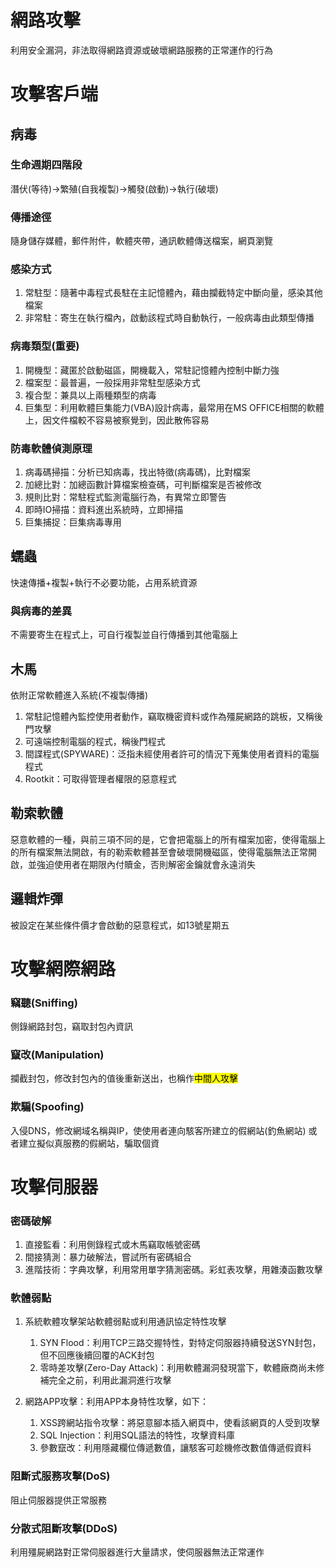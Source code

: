 # 網路攻擊
利用安全漏洞，非法取得網路資源或破壞網路服務的正常運作的行為

# 攻擊客戶端
## 病毒
### 生命週期四階段
潛伏(等待)→繁殖(自我複製)→觸發(啟動)→執行(破壞)

### 傳播途徑
隨身儲存媒體，郵件附件，軟體夾帶，通訊軟體傳送檔案，網頁瀏覽

### 感染方式
1. 常駐型：隨著中毒程式長駐在主記憶體內，藉由攔截特定中斷向量，感染其他檔案
2. 非常駐：寄生在執行檔內，啟動該程式時自動執行，一般病毒由此類型傳播

### 病毒類型(重要)
1. 開機型：藏匿於啟動磁區，開機載入，常駐記憶體內控制中斷力強
2. 檔案型：最普遍，一般採用非常駐型感染方式
3. 複合型：兼具以上兩種類型的病毒
4. 巨集型：利用軟體巨集能力(VBA)設計病毒，最常用在MS OFFICE相關的軟體上，因文件檔較不容易被察覺到，因此散佈容易

### 防毒軟體偵測原理
1. 病毒碼掃描：分析已知病毒，找出特徵(病毒碼)，比對檔案
2. 加總比對：加總函數計算檔案檢查碼，可判斷檔案是否被修改
3. 規則比對：常駐程式監測電腦行為，有異常立即警告
4. 即時IO掃描：資料進出系統時，立即掃描
5. 巨集捕捉：巨集病毒專用

## 蠕蟲
快速傳播+複製+執行不必要功能，占用系統資源
### 與病毒的差異
不需要寄生在程式上，可自行複製並自行傳播到其他電腦上

## 木馬
依附正常軟體進入系統(不複製傳播)
1. 常駐記憶體內監控使用者動作，竊取機密資料或作為殭屍網路的跳板，又稱後門攻擊
2. 可遠端控制電腦的程式，稱後門程式
3. 間諜程式(SPYWARE)：泛指未經使用者許可的情況下蒐集使用者資料的電腦程式
4. Rootkit：可取得管理者權限的惡意程式

## 勒索軟體
惡意軟體的一種，與前三項不同的是，它會把電腦上的所有檔案加密，使得電腦上的所有檔案無法開啟，有的勒索軟體甚至會破壞開機磁區，使得電腦無法正常開啟，並強迫使用者在期限內付贖金，否則解密金鑰就會永遠消失

## 邏輯炸彈
被設定在某些條件價才會啟動的惡意程式，如13號星期五

# 攻擊網際網路
### 竊聽(Sniffing)
側錄網路封包，竊取封包內資訊
### 竄改(Manipulation)
攔截封包，修改封包內的值後重新送出，也稱作<mark>中間人攻擊</mark>
### 欺騙(Spoofing)
入侵DNS，修改網域名稱與IP，使使用者連向駭客所建立的假網站(釣魚網站)
或者建立擬似真服務的假網站，騙取個資

# 攻擊伺服器
### 密碼破解
1. 直接監看：利用側錄程式或木馬竊取帳號密碼
2. 間接猜測：暴力破解法，嘗試所有密碼組合
3. 進階技術：字典攻擊，利用常用單字猜測密碼。彩虹表攻擊，用雜湊函數攻擊

### 軟體弱點
1. 系統軟體攻擊架站軟體弱點或利用通訊協定特性攻擊
	1. SYN Flood：利用TCP三路交握特性，對特定伺服器持續發送SYN封包，但不回應後續回覆的ACK封包
	2. 零時差攻擊(Zero-Day Attack)：利用軟體漏洞發現當下，軟體廠商尚未修補完全之前，利用此漏洞進行攻擊

2. 網路APP攻擊：利用APP本身特性攻擊，如下：
	1. XSS跨網站指令攻擊：將惡意腳本插入網頁中，使看該網頁的人受到攻擊
	2. SQL Injection：利用SQL語法的特性，攻擊資料庫
	3. 參數竄改：利用隱藏欄位傳遞數值，讓駭客可趁機修改數值傳遞假資料

### 阻斷式服務攻擊(DoS)
阻止伺服器提供正常服務

### 分散式阻斷攻擊(DDoS)
利用殭屍網路對正常伺服器進行大量請求，使伺服器無法正常運作